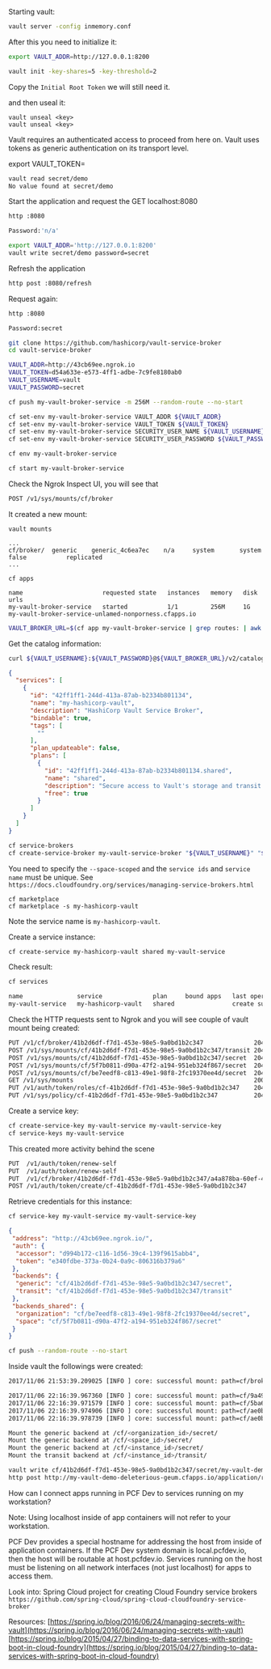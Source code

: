 
Starting vault:

```bash
vault server -config inmemory.conf
```

After this you need to initialize it:

```bash
export VAULT_ADDR=http://127.0.0.1:8200
```

```bash
vault init -key-shares=5 -key-threshold=2
```

Copy the `Initial Root Token` we will still need it.

and then useal it:

```
vault unseal <key>
vault unseal <key>
```

Vault requires an authenticated access to proceed from here on. 
Vault uses tokens as generic authentication on its transport level.

export VAULT_TOKEN=<token>

```bash
vault read secret/demo
No value found at secret/demo
```

Start the application and request the GET localhost:8080

```bash
http :8080

Password:'n/a'
```

```bash
export VAULT_ADDR='http://127.0.0.1:8200'
vault write secret/demo password=secret
```

Refresh the application 

```bash
http post :8080/refresh
```

Request again:

```bash
http :8080

Password:secret
```

```bash
git clone https://github.com/hashicorp/vault-service-broker
cd vault-service-broker

VAULT_ADDR=http://43cb69ee.ngrok.io
VAULT_TOKEN=d54a633e-e573-4ff1-adbe-7c9fe8180ab0
VAULT_USERNAME=vault
VAULT_PASSWORD=secret

cf push my-vault-broker-service -m 256M --random-route --no-start 

cf set-env my-vault-broker-service VAULT_ADDR ${VAULT_ADDR}
cf set-env my-vault-broker-service VAULT_TOKEN ${VAULT_TOKEN}
cf set-env my-vault-broker-service SECURITY_USER_NAME ${VAULT_USERNAME}
cf set-env my-vault-broker-service SECURITY_USER_PASSWORD ${VAULT_PASSWORD}

cf env my-vault-broker-service

```


```bash
cf start my-vault-broker-service
```

Check the Ngrok Inspect UI, you will see that 

```bash
POST /v1/sys/mounts/cf/broker
```
 
It created a new mount:
 
```
vault mounts

...
cf/broker/  generic    generic_4c6ea7ec    n/a     system       system   false           replicated
...
``` 

```
cf apps

name                      requested state   instances   memory   disk   urls
my-vault-broker-service   started           1/1         256M     1G     my-vault-broker-service-unlamed-nonporness.cfapps.io
``` 
 


```bash
VAULT_BROKER_URL=$(cf app my-vault-broker-service | grep routes: | awk '{print $2}')
```

Get the catalog information:

```bash
curl ${VAULT_USERNAME}:${VAULT_PASSWORD}@${VAULT_BROKER_URL}/v2/catalog | jq
```

```json
{
  "services": [
    {
      "id": "42ff1ff1-244d-413a-87ab-b2334b801134",
      "name": "my-hashicorp-vault",
      "description": "HashiCorp Vault Service Broker",
      "bindable": true,
      "tags": [
        ""
      ],
      "plan_updateable": false,
      "plans": [
        {
          "id": "42ff1ff1-244d-413a-87ab-b2334b801134.shared",
          "name": "shared",
          "description": "Secure access to Vault's storage and transit backends",
          "free": true
        }
      ]
    }
  ]
}
```

```bash
cf service-brokers
cf create-service-broker my-vault-service-broker "${VAULT_USERNAME}" "${VAULT_PASSWORD}" "https://${VAULT_BROKER_URL}" --space-scoped
```

You need to specify the `--space-scoped` and the `service ids` and `service name` must be unique. See `https://docs.cloudfoundry.org/services/managing-service-brokers.html`


```
cf marketplace
cf marketplace -s my-hashicorp-vault
``` 

Note the service name is `my-hashicorp-vault`.

Create a service instance:

```bash
cf create-service my-hashicorp-vault shared my-vault-service
``` 

Check result:

```bash
cf services

name               service              plan     bound apps   last operation
my-vault-service   my-hashicorp-vault   shared                create succeeded
```

Check the HTTP requests sent to Ngrok and you will see couple of vault mount being created:

```bash
PUT /v1/cf/broker/41b2d6df-f7d1-453e-98e5-9a0bd1b2c347              204 No Content
POST /v1/sys/mounts/cf/41b2d6df-f7d1-453e-98e5-9a0bd1b2c347/transit 204 No Content
POST /v1/sys/mounts/cf/41b2d6df-f7d1-453e-98e5-9a0bd1b2c347/secret  204 No Content
POST /v1/sys/mounts/cf/5f7b0811-d90a-47f2-a194-951eb324f867/secret  204 No Content
POST /v1/sys/mounts/cf/be7eedf8-c813-49e1-98f8-2fc19370ee4d/secret  204 No Content
GET /v1/sys/mounts                                                  200 Ok
PUT /v1/auth/token/roles/cf-41b2d6df-f7d1-453e-98e5-9a0bd1b2c347    204 No Content
PUT /v1/sys/policy/cf-41b2d6df-f7d1-453e-98e5-9a0bd1b2c347          204 No Content	
```

Create a service key:

```bash
cf create-service-key my-vault-service my-vault-service-key
cf service-keys my-vault-service
```

This created more activity behind the scene

```bash
PUT  /v1/auth/token/renew-self                                                               200 OK
PUT  /v1/auth/token/renew-self                                                               200 OK
PUT  /v1/cf/broker/41b2d6df-f7d1-453e-98e5-9a0bd1b2c347/a4a878ba-60ef-4476-9862-b78b0bb514d3 204 No Content
POST /v1/auth/token/create/cf-41b2d6df-f7d1-453e-98e5-9a0bd1b2c347                           200 OK
```


Retrieve credentials for this instance:

```bash
cf service-key my-vault-service my-vault-service-key
```

```json
{
 "address": "http://43cb69ee.ngrok.io/",
 "auth": {
  "accessor": "d994b172-c116-1d56-39c4-139f9615abb4",
  "token": "e340fdbe-373a-0b24-0a9c-806316b379a6"
 },
 "backends": {
  "generic": "cf/41b2d6df-f7d1-453e-98e5-9a0bd1b2c347/secret",
  "transit": "cf/41b2d6df-f7d1-453e-98e5-9a0bd1b2c347/transit"
 },
 "backends_shared": {
  "organization": "cf/be7eedf8-c813-49e1-98f8-2fc19370ee4d/secret",
  "space": "cf/5f7b0811-d90a-47f2-a194-951eb324f867/secret"
 }
}
```

```bash
cf push --random-route --no-start 
```


Inside vault the followings were created:

```bash
2017/11/06 21:53:39.209025 [INFO ] core: successful mount: path=cf/broker/ type=generic
```

```bash
2017/11/06 22:16:39.967360 [INFO ] core: successful mount: path=cf/9a491a25-b629-472a-bd65-137ce8067a8d/secret/ type=generic
2017/11/06 22:16:39.971579 [INFO ] core: successful mount: path=cf/5ba6ae64-640e-418b-8c0c-7ec4e9b5ace5/secret/ type=generic
2017/11/06 22:16:39.974906 [INFO ] core: successful mount: path=cf/ae0bc448-b371-4d00-8837-49fc4fc736c7/secret/ type=generic
2017/11/06 22:16:39.978739 [INFO ] core: successful mount: path=cf/ae0bc448-b371-4d00-8837-49fc4fc736c7/transit/ type=transit
```

```bash
Mount the generic backend at /cf/<organization_id>/secret/
Mount the generic backend at /cf/<space_id>/secret/
Mount the generic backend at /cf/<instance_id>/secret/
Mount the transit backend at /cf/<instance_id>/transit/
```
 
```bash
vault write cf/41b2d6df-f7d1-453e-98e5-9a0bd1b2c347/secret/my-vault-demo password=Work 
http post http://my-vault-demo-deleterious-geum.cfapps.io/application/refresh
``` 
 
How can I connect apps running in PCF Dev to services running on my workstation?

Note: Using localhost inside of app containers will not refer to your workstation.

PCF Dev provides a special hostname for addressing the host from inside of application containers. 
If the PCF Dev system domain is local.pcfdev.io, then the host will be routable at host.pcfdev.io.
Services running on the host must be listening on all network interfaces (not just localhost) for apps to access them.

 
Look into:
Spring Cloud project for creating Cloud Foundry service brokers
`https://github.com/spring-cloud/spring-cloud-cloudfoundry-service-broker`

 
 
Resources:
[https://spring.io/blog/2016/06/24/managing-secrets-with-vault](https://spring.io/blog/2016/06/24/managing-secrets-with-vault)
[https://spring.io/blog/2015/04/27/binding-to-data-services-with-spring-boot-in-cloud-foundry](https://spring.io/blog/2015/04/27/binding-to-data-services-with-spring-boot-in-cloud-foundry)